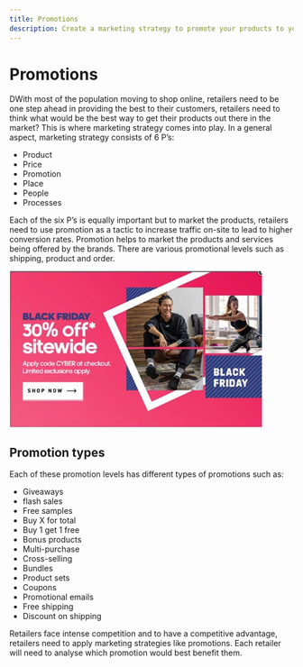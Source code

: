 ```yaml
---
title: Promotions
description: Create a marketing strategy to promote your products to your customers.
---
```


# Promotions

DWith most of the population moving to shop online, retailers need to be one step ahead in providing the best to their customers, retailers need to think what would be the best way to get their products out there in the market? This is where marketing strategy comes into play. In a general aspect, marketing strategy consists of 6 P’s:

- Product
- Price
- Promotion
- Place
- People
- Processes

Each of the six P’s is equally important but to market the products, retailers need to use promotion as a tactic to increase traffic on-site to lead to higher conversion rates. Promotion helps to market the products and services being offered by the brands. There are various promotional levels such as shipping, product and order.

![example promotional advertisement](../../assets/playbooks/promotion-example.png)

## Promotion types

Each of these promotion levels has different types of promotions such as:

- Giveaways
- flash sales
- Free samples
- Buy X for total
- Buy 1 get 1 free
- Bonus products
- Multi-purchase
- Cross-selling
- Bundles
- Product sets
- Coupons
- Promotional emails
- Free shipping
- Discount on shipping

Retailers face intense competition and to have a competitive advantage, retailers need to apply marketing strategies like promotions. Each retailer will need to analyse which promotion would best benefit them.
